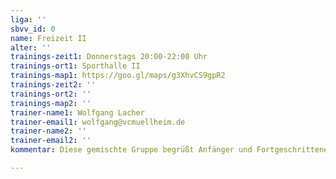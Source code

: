 ```yaml
---
liga: ''
sbvv_id: 0
name: Freizeit II
alter: ''
trainings-zeit1: Donnerstags 20:00-22:00 Uhr
trainings-ort1: Sporthalle II
trainings-map1: https://goo.gl/maps/g3XhvCS9gpR2
trainings-zeit2: ''
trainings-ort2: ''
trainings-map2: ''
trainer-name1: Wolfgang Lacher
trainer-email1: wolfgang@vcmuellheim.de
trainer-name2: ''
trainer-email2: ''
kommentar: Diese gemischte Gruppe begrüßt Anfänger und Fortgeschrittene gleichermaßen!

---
```

